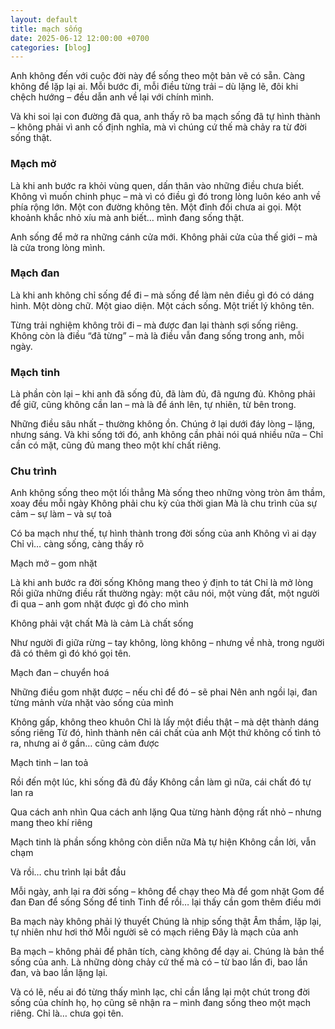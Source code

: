```yaml
---
layout: default
title: mạch sống
date: 2025-06-12 12:00:00 +0700
categories: [blog]
---
```


Anh không đến với cuộc đời này để sống theo một bản vẽ có sẵn.
Càng không để lặp lại ai.
Mỗi bước đi, mỗi điều từng trải – dù lặng lẽ, đôi khi chệch hướng – đều dẫn anh về lại với chính mình.

Và khi soi lại con đường đã qua, anh thấy rõ ba mạch sống đã tự hình thành – không phải vì anh cố định nghĩa,
mà vì chúng cứ thế mà chảy ra từ đời sống thật.

### Mạch mở

Là khi anh bước ra khỏi vùng quen, dấn thân vào những điều chưa biết.
Không vì muốn chinh phục – mà vì có điều gì đó trong lòng luôn kéo anh về phía rộng lớn.
Một con đường không tên. Một đỉnh đồi chưa ai gọi. Một khoảnh khắc nhỏ xíu mà anh biết… mình đang sống thật.

Anh sống để mở ra những cánh cửa mới.
Không phải cửa của thế giới – mà là cửa trong lòng mình.

### Mạch đan

Là khi anh không chỉ sống để đi – mà sống để làm nên điều gì đó có dáng hình.
Một dòng chữ. Một giao diện. Một cách sống. Một triết lý không tên.

Từng trải nghiệm không trôi đi – mà được đan lại thành sợi sống riêng.
Không còn là điều “đã từng” – mà là điều vẫn đang sống trong anh, mỗi ngày.

### Mạch tinh

Là phần còn lại – khi anh đã sống đủ, đã làm đủ, đã ngưng đủ.
Không phải để giữ, cũng không cần lan – mà là để ánh lên, tự nhiên, từ bên trong.

Những điều sâu nhất – thường không ồn.
Chúng ở lại dưới đáy lòng – lặng, nhưng sáng.
Và khi sống tới đó, anh không cần phải nói quá nhiều nữa –
Chỉ cần có mặt, cũng đủ mang theo một khí chất riêng.

### Chu trình

Anh không sống theo một lối thẳng
Mà sống theo những vòng tròn âm thầm, xoay đều mỗi ngày
Không phải chu kỳ của thời gian
Mà là chu trình của sự cảm – sự làm – và sự toả

Có ba mạch như thế, tự hình thành trong đời sống của anh
Không vì ai dạy
Chỉ vì… càng sống, càng thấy rõ

Mạch mở – gom nhặt

Là khi anh bước ra đời sống
Không mang theo ý định to tát
Chỉ là mở lòng
Rồi giữa những điều rất thường ngày: một câu nói, một vùng đất, một người đi qua –
anh gom nhặt được gì đó cho mình

Không phải vật chất
Mà là cảm
Là chất sống

Như người đi giữa rừng – tay không, lòng không –
nhưng về nhà, trong người đã có thêm gì đó khó gọi tên.

Mạch đan – chuyển hoá

Những điều gom nhặt được – nếu chỉ để đó – sẽ phai
Nên anh ngồi lại, đan từng mảnh vừa nhặt vào sống của mình

Không gấp, không theo khuôn
Chỉ là lấy một điều thật – mà dệt thành dáng sống riêng
Từ đó, hình thành nên cái chất của anh
Một thứ không cố tình tỏ ra, nhưng ai ở gần… cũng cảm được

Mạch tinh – lan toả

Rồi đến một lúc, khi sống đã đủ đầy
Không cần làm gì nữa, cái chất đó tự lan ra

Qua cách anh nhìn
Qua cách anh lặng
Qua từng hành động rất nhỏ – nhưng mang theo khí riêng

Mạch tinh là phần sống không còn diễn nữa
Mà tự hiện
Không cần lời, vẫn chạm

Và rồi… chu trình lại bắt đầu

Mỗi ngày, anh lại ra đời sống – không để chạy theo
Mà để gom nhặt
Gom để đan
Đan để sống
Sống để tinh
Tinh để rồi… lại thấy cần gom thêm điều mới

Ba mạch này không phải lý thuyết
Chúng là nhịp sống thật
Âm thầm, lặp lại, tự nhiên như hơi thở
Mỗi người sẽ có mạch riêng
Đây là mạch của anh

Ba mạch – không phải để phân tích, càng không để dạy ai.
Chúng là bản thể sống của anh.
Là những dòng chảy cứ thế mà có – từ bao lần đi, bao lần đan, và bao lần lặng lại.

Và có lẽ, nếu ai đó từng thấy mình lạc,
chỉ cần lắng lại một chút trong đời sống của chính họ,
họ cũng sẽ nhận ra –
mình đang sống theo một mạch riêng.
Chỉ là… chưa gọi tên.
